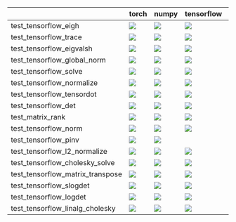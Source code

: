 |                                  | torch                                                                                                                                                                                  | numpy                                                                                                                                                                                  | tensorflow                                                                                                                                                                             | jax                                                                                                                                                                                    |
|:---------------------------------|:---------------------------------------------------------------------------------------------------------------------------------------------------------------------------------------|:---------------------------------------------------------------------------------------------------------------------------------------------------------------------------------------|:---------------------------------------------------------------------------------------------------------------------------------------------------------------------------------------|:---------------------------------------------------------------------------------------------------------------------------------------------------------------------------------------|
| test_tensorflow_eigh             | <a href="https://github.com/unifyai/ivy/actions/runs/3805500693/jobs/6473491478" rel="noopener noreferrer" target="_blank"><img src=https://img.shields.io/badge/-failure-red></a>     | <a href="https://github.com/unifyai/ivy/actions/runs/3779610458/jobs/6425012327" rel="noopener noreferrer" target="_blank"><img src=https://img.shields.io/badge/-failure-red></a>     | <a href="https://github.com/unifyai/ivy/actions/runs/3806019968/jobs/6474450699" rel="noopener noreferrer" target="_blank"><img src=https://img.shields.io/badge/-success-success></a> | <a href="https://github.com/unifyai/ivy/actions/runs/3782617480/jobs/6430497177" rel="noopener noreferrer" target="_blank"><img src=https://img.shields.io/badge/-failure-red></a>     |
| test_tensorflow_trace            | <a href="https://github.com/unifyai/ivy/actions/runs/3783347309/jobs/6431818298" rel="noopener noreferrer" target="_blank"><img src=https://img.shields.io/badge/-failure-red></a>     | <a href="https://github.com/unifyai/ivy/actions/runs/3794658308/jobs/6452960639" rel="noopener noreferrer" target="_blank"><img src=https://img.shields.io/badge/-failure-red></a>     | <a href="https://github.com/unifyai/ivy/actions/runs/3802961204/jobs/6468940049" rel="noopener noreferrer" target="_blank"><img src=https://img.shields.io/badge/-failure-red></a>     | <a href="https://github.com/unifyai/ivy/actions/runs/3779351183/jobs/6424532759" rel="noopener noreferrer" target="_blank"><img src=https://img.shields.io/badge/-failure-red></a>     |
| test_tensorflow_eigvalsh         | <a href="https://github.com/unifyai/ivy/actions/runs/3788736379/jobs/6441820526" rel="noopener noreferrer" target="_blank"><img src=https://img.shields.io/badge/-success-success></a> | <a href="https://github.com/unifyai/ivy/actions/runs/3785408519/jobs/6435435576" rel="noopener noreferrer" target="_blank"><img src=https://img.shields.io/badge/-success-success></a> | <a href="https://github.com/unifyai/ivy/actions/runs/3772673161/jobs/6413734538" rel="noopener noreferrer" target="_blank"><img src=https://img.shields.io/badge/-success-success></a> | <a href="https://github.com/unifyai/ivy/actions/runs/3804252899/jobs/6471325633" rel="noopener noreferrer" target="_blank"><img src=https://img.shields.io/badge/-failure-red></a>     |
| test_tensorflow_global_norm      | <a href="https://github.com/unifyai/ivy/actions/runs/3805603231/jobs/6473678297" rel="noopener noreferrer" target="_blank"><img src=https://img.shields.io/badge/-success-success></a> | <a href="https://github.com/unifyai/ivy/actions/runs/3796173901/jobs/6475484126" rel="noopener noreferrer" target="_blank"><img src=https://img.shields.io/badge/-success-success></a> | <a href="https://github.com/unifyai/ivy/actions/runs/3805603231/jobs/6473681409" rel="noopener noreferrer" target="_blank"><img src=https://img.shields.io/badge/-success-success></a> | <a href="null" rel="noopener noreferrer" target="_blank"><img src=https://img.shields.io/badge/-success-success></a>                                                                   |
| test_tensorflow_solve            | <a href="https://github.com/unifyai/ivy/actions/runs/3762738311/jobs/6395707599" rel="noopener noreferrer" target="_blank"><img src=https://img.shields.io/badge/-success-success></a> | <a href="https://github.com/unifyai/ivy/actions/runs/3801529159/jobs/6466093055" rel="noopener noreferrer" target="_blank"><img src=https://img.shields.io/badge/-failure-red></a>     | <a href="https://github.com/unifyai/ivy/actions/runs/3805755584/jobs/6473958648" rel="noopener noreferrer" target="_blank"><img src=https://img.shields.io/badge/-success-success></a> | <a href="https://github.com/unifyai/ivy/actions/runs/3797481381/jobs/6458460225" rel="noopener noreferrer" target="_blank"><img src=https://img.shields.io/badge/-success-success></a> |
| test_tensorflow_normalize        | <a href="https://github.com/unifyai/ivy/actions/runs/3794027300/jobs/6466789869" rel="noopener noreferrer" target="_blank"><img src=https://img.shields.io/badge/-success-success></a> | <a href="https://github.com/unifyai/ivy/actions/runs/3802137945/jobs/6467321295" rel="noopener noreferrer" target="_blank"><img src=https://img.shields.io/badge/-failure-red></a>     | <a href="https://github.com/unifyai/ivy/actions/runs/3807135818/jobs/6476539681" rel="noopener noreferrer" target="_blank"><img src=https://img.shields.io/badge/-success-success></a> | <a href="https://github.com/unifyai/ivy/actions/runs/3791729303/jobs/6447372934" rel="noopener noreferrer" target="_blank"><img src=https://img.shields.io/badge/-failure-red></a>     |
| test_tensorflow_tensordot        | <a href="https://github.com/unifyai/ivy/actions/runs/3777922109/jobs/6421991771" rel="noopener noreferrer" target="_blank"><img src=https://img.shields.io/badge/-success-success></a> | <a href="https://github.com/unifyai/ivy/actions/runs/3802429454/jobs/6467901194" rel="noopener noreferrer" target="_blank"><img src=https://img.shields.io/badge/-success-success></a> | <a href="https://github.com/unifyai/ivy/actions/runs/3800883162/jobs/6464773008" rel="noopener noreferrer" target="_blank"><img src=https://img.shields.io/badge/-success-success></a> | <a href="https://github.com/unifyai/ivy/actions/runs/3796710222/jobs/6457044741" rel="noopener noreferrer" target="_blank"><img src=https://img.shields.io/badge/-success-success></a> |
| test_tensorflow_det              | <a href="https://github.com/unifyai/ivy/actions/runs/3806019968/jobs/6474450699" rel="noopener noreferrer" target="_blank"><img src=https://img.shields.io/badge/-success-success></a> | <a href="https://github.com/unifyai/ivy/actions/runs/3802696757/jobs/6468421916" rel="noopener noreferrer" target="_blank"><img src=https://img.shields.io/badge/-success-success></a> | <a href="https://github.com/unifyai/ivy/actions/runs/3806019968/jobs/6474450699" rel="noopener noreferrer" target="_blank"><img src=https://img.shields.io/badge/-success-success></a> | <a href="https://github.com/unifyai/ivy/actions/runs/3794989619/jobs/6453635794" rel="noopener noreferrer" target="_blank"><img src=https://img.shields.io/badge/-success-success></a> |
| test_matrix_rank                 | <a href="https://github.com/unifyai/ivy/actions/runs/3792208596/jobs/6466746489" rel="noopener noreferrer" target="_blank"><img src=https://img.shields.io/badge/-success-success></a> | <a href="https://github.com/unifyai/ivy/actions/runs/3805500693/jobs/6473491478" rel="noopener noreferrer" target="_blank"><img src=https://img.shields.io/badge/-success-success></a> | <a href="https://github.com/unifyai/ivy/actions/runs/3769842964/jobs/6409314628" rel="noopener noreferrer" target="_blank"><img src=https://img.shields.io/badge/-success-success></a> | <a href="https://github.com/unifyai/ivy/actions/runs/3807135818/jobs/6476539681" rel="noopener noreferrer" target="_blank"><img src=https://img.shields.io/badge/-success-success></a> |
| test_tensorflow_norm             | <a href="https://github.com/unifyai/ivy/actions/runs/3793059586/jobs/6449810389" rel="noopener noreferrer" target="_blank"><img src=https://img.shields.io/badge/-success-success></a> | <a href="https://github.com/unifyai/ivy/actions/runs/3801206586/jobs/6465426609" rel="noopener noreferrer" target="_blank"><img src=https://img.shields.io/badge/-failure-red></a>     | <a href="https://github.com/unifyai/ivy/actions/runs/3784023444/jobs/6432993489" rel="noopener noreferrer" target="_blank"><img src=https://img.shields.io/badge/-success-success></a> | <a href="https://github.com/unifyai/ivy/actions/runs/3787482025/jobs/6439326637" rel="noopener noreferrer" target="_blank"><img src=https://img.shields.io/badge/-failure-red></a>     |
| test_tensorflow_pinv             | <a href="https://github.com/unifyai/ivy/actions/runs/3798804260/jobs/6460786019" rel="noopener noreferrer" target="_blank"><img src=https://img.shields.io/badge/-failure-red></a>     | <a href="https://github.com/unifyai/ivy/actions/runs/3796173901/jobs/6475484126" rel="noopener noreferrer" target="_blank"><img src=https://img.shields.io/badge/-failure-red></a>     |                                                                                                                                                                                        | <a href="https://github.com/unifyai/ivy/actions/runs/3748078602/jobs/6365009771" rel="noopener noreferrer" target="_blank"><img src=https://img.shields.io/badge/-failure-red></a>     |
| test_tensorflow_l2_normalize     | <a href="https://github.com/unifyai/ivy/actions/runs/3795904989/jobs/6455483693" rel="noopener noreferrer" target="_blank"><img src=https://img.shields.io/badge/-success-success></a> | <a href="https://github.com/unifyai/ivy/actions/runs/3806295023/jobs/6474964815" rel="noopener noreferrer" target="_blank"><img src=https://img.shields.io/badge/-success-success></a> | <a href="https://github.com/unifyai/ivy/actions/runs/3784952952/jobs/6434640349" rel="noopener noreferrer" target="_blank"><img src=https://img.shields.io/badge/-success-success></a> | <a href="https://github.com/unifyai/ivy/actions/runs/3800883162/jobs/6464773008" rel="noopener noreferrer" target="_blank"><img src=https://img.shields.io/badge/-success-success></a> |
| test_tensorflow_cholesky_solve   | <a href="https://github.com/unifyai/ivy/actions/runs/3794334351/jobs/6452298474" rel="noopener noreferrer" target="_blank"><img src=https://img.shields.io/badge/-success-success></a> | <a href="https://github.com/unifyai/ivy/actions/runs/3806559352/jobs/6475464467" rel="noopener noreferrer" target="_blank"><img src=https://img.shields.io/badge/-success-success></a> | <a href="https://github.com/unifyai/ivy/actions/runs/3803468956/jobs/6469895487" rel="noopener noreferrer" target="_blank"><img src=https://img.shields.io/badge/-success-success></a> | <a href="https://github.com/unifyai/ivy/actions/runs/3796173901/jobs/6456015041" rel="noopener noreferrer" target="_blank"><img src=https://img.shields.io/badge/-success-success></a> |
| test_tensorflow_matrix_transpose | <a href="https://github.com/unifyai/ivy/actions/runs/3800584949/jobs/6464205529" rel="noopener noreferrer" target="_blank"><img src=https://img.shields.io/badge/-success-success></a> | <a href="https://github.com/unifyai/ivy/actions/runs/3806868328/jobs/6476050027" rel="noopener noreferrer" target="_blank"><img src=https://img.shields.io/badge/-success-success></a> | <a href="https://github.com/unifyai/ivy/actions/runs/3796173901/jobs/6475484126" rel="noopener noreferrer" target="_blank"><img src=https://img.shields.io/badge/-success-success></a> | <a href="https://github.com/unifyai/ivy/actions/runs/3770583328/jobs/6410510205" rel="noopener noreferrer" target="_blank"><img src=https://img.shields.io/badge/-success-success></a> |
| test_tensorflow_slogdet          | <a href="https://github.com/unifyai/ivy/actions/runs/3794989619/jobs/6453635794" rel="noopener noreferrer" target="_blank"><img src=https://img.shields.io/badge/-success-success></a> | <a href="https://github.com/unifyai/ivy/actions/runs/3793059586/jobs/6449810389" rel="noopener noreferrer" target="_blank"><img src=https://img.shields.io/badge/-success-success></a> | <a href="https://github.com/unifyai/ivy/actions/runs/3785915651/jobs/6436339111" rel="noopener noreferrer" target="_blank"><img src=https://img.shields.io/badge/-success-success></a> | <a href="https://github.com/unifyai/ivy/actions/runs/3796710222/jobs/6457044741" rel="noopener noreferrer" target="_blank"><img src=https://img.shields.io/badge/-success-success></a> |
| test_tensorflow_logdet           | <a href="https://github.com/unifyai/ivy/actions/runs/3799626334/jobs/6462322125" rel="noopener noreferrer" target="_blank"><img src=https://img.shields.io/badge/-success-success></a> | <a href="https://github.com/unifyai/ivy/actions/runs/3793677926/jobs/6451022212" rel="noopener noreferrer" target="_blank"><img src=https://img.shields.io/badge/-success-success></a> | <a href="https://github.com/unifyai/ivy/actions/runs/3806868328/jobs/6476050027" rel="noopener noreferrer" target="_blank"><img src=https://img.shields.io/badge/-success-success></a> | <a href="https://github.com/unifyai/ivy/actions/runs/3803218490/jobs/6469438131" rel="noopener noreferrer" target="_blank"><img src=https://img.shields.io/badge/-success-success></a> |
| test_tensorflow_linalg_cholesky  | <a href="https://github.com/unifyai/ivy/actions/runs/3806559352/jobs/6475464467" rel="noopener noreferrer" target="_blank"><img src=https://img.shields.io/badge/-success-success></a> | <a href="https://github.com/unifyai/ivy/actions/runs/3805824139/jobs/6474092039" rel="noopener noreferrer" target="_blank"><img src=https://img.shields.io/badge/-success-success></a> | <a href="https://github.com/unifyai/ivy/actions/runs/3806295023/jobs/6474964815" rel="noopener noreferrer" target="_blank"><img src=https://img.shields.io/badge/-success-success></a> | <a href="https://github.com/unifyai/ivy/actions/runs/3805824139/jobs/6474092039" rel="noopener noreferrer" target="_blank"><img src=https://img.shields.io/badge/-success-success></a> |